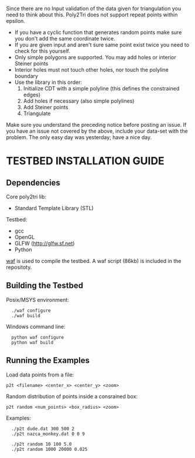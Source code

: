 ﻿Since there are no Input validation of the data given for triangulation you need
to think about this. Poly2Tri does not support repeat points within epsilon.

* If you have a cyclic function that generates random points make sure you don't
  add the same coordinate twice.
* If you are given input and aren't sure same point exist twice you need to
  check for this yourself.
* Only simple polygons are supported. You may add holes or interior Steiner points
* Interior holes must not touch other holes, nor touch the polyline boundary
* Use the library in this order:
  1. Initialize CDT with a simple polyline (this defines the constrained edges)
  2. Add holes if necessary (also simple polylines)
  3. Add Steiner points
  4. Triangulate

Make sure you understand the preceding notice before posting an issue. If you have
an issue not covered by the above, include your data-set with the problem.
The only easy day was yesterday; have a nice day. <Mason Green>

TESTBED INSTALLATION GUIDE
===========================

Dependencies
------------

Core poly2tri lib:

* Standard Template Library (STL)

Testbed:

* gcc
* OpenGL
* GLFW (http://glfw.sf.net)
* Python

[waf](http://code.google.com/p/waf/) is used to compile the testbed.
A waf script (86kb) is included in the repositoty.

Building the Testbed
----------------------------------------------

Posix/MSYS environment:
```
  ./waf configure
  ./waf build
```

Windows command line:
```
  python waf configure
  python waf build
```

Running the Examples
----------------------------------------------

Load data points from a file:
```
p2t <filename> <center_x> <center_y> <zoom>
```
Random distribution of points inside a consrained box:
```
p2t random <num_points> <box_radius> <zoom>
```
Examples:
```
  ./p2t dude.dat 300 500 2
  ./p2t nazca_monkey.dat 0 0 9

  ./p2t random 10 100 5.0
  ./p2t random 1000 20000 0.025
```